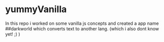 # yummyVanilla
 In this repo i worked on some vanilla js concepts and created a app name ##darkworld which converts text to another lang. (which i also dont know yet! ;) )
